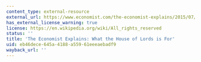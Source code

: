```yaml
---
content_type: external-resource
external_url: https://www.economist.com/the-economist-explains/2015/07/29/what-the-house-of-lords-is-for
has_external_license_warning: true
license: https://en.wikipedia.org/wiki/All_rights_reserved
status: ''
title: 'The Economist Explains: What the House of Lords is For'
uid: eb46dece-645a-4188-a559-61eeeaebadf9
wayback_url: ''
---
```

